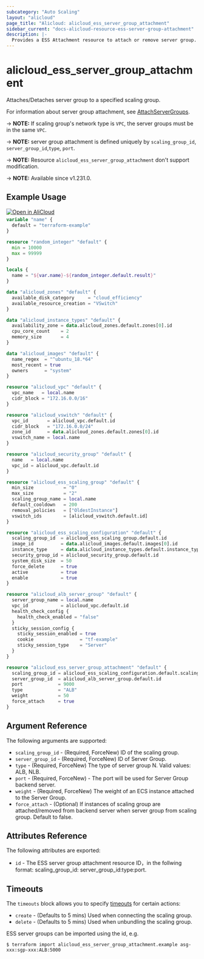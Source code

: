 ```yaml
---
subcategory: "Auto Scaling"
layout: "alicloud"
page_title: "Alicloud: alicloud_ess_server_group_attachment"
sidebar_current: "docs-alicloud-resource-ess-server-group-attachment"
description: |-
  Provides a ESS Attachment resource to attach or remove server group.
---
```


# alicloud_ess_server_group_attachment

Attaches/Detaches server group to a specified scaling group.

For information about  server group attachment, see [AttachServerGroups](https://www.alibabacloud.com/help/en/auto-scaling/developer-reference/api-attachservergroups).

-> **NOTE:** If scaling group's network type is `VPC`, the server groups must be in the same `VPC`.

-> **NOTE:** server group attachment is defined uniquely by `scaling_group_id`, `server_group_id`,`type`, `port`.

-> **NOTE:** Resource `alicloud_ess_server_group_attachment` don't support modification.

-> **NOTE:** Available since v1.231.0.

## Example Usage

<div style="display: block;margin-bottom: 40px;"><div class="oics-button" style="float: right;position: absolute;margin-bottom: 10px;">
  <a href="https://api.aliyun.com/terraform?resource=alicloud_ess_server_group_attachment&exampleId=47b13648-7976-4713-326f-953937390d436d4026ef&activeTab=example&spm=docs.r.ess_server_group_attachment.0.47b1364879&intl_lang=EN_US" target="_blank">
    <img alt="Open in AliCloud" src="https://img.alicdn.com/imgextra/i1/O1CN01hjjqXv1uYUlY56FyX_!!6000000006049-55-tps-254-36.svg" style="max-height: 44px; max-width: 100%;">
  </a>
</div></div>

```terraform
variable "name" {
  default = "terraform-example"
}

resource "random_integer" "default" {
  min = 10000
  max = 99999
}

locals {
  name = "${var.name}-${random_integer.default.result}"
}

data "alicloud_zones" "default" {
  available_disk_category     = "cloud_efficiency"
  available_resource_creation = "VSwitch"
}

data "alicloud_instance_types" "default" {
  availability_zone = data.alicloud_zones.default.zones[0].id
  cpu_core_count    = 2
  memory_size       = 4
}

data "alicloud_images" "default" {
  name_regex  = "^ubuntu_18.*64"
  most_recent = true
  owners      = "system"
}

resource "alicloud_vpc" "default" {
  vpc_name   = local.name
  cidr_block = "172.16.0.0/16"
}

resource "alicloud_vswitch" "default" {
  vpc_id       = alicloud_vpc.default.id
  cidr_block   = "172.16.0.0/24"
  zone_id      = data.alicloud_zones.default.zones[0].id
  vswitch_name = local.name
}

resource "alicloud_security_group" "default" {
  name   = local.name
  vpc_id = alicloud_vpc.default.id
}

resource "alicloud_ess_scaling_group" "default" {
  min_size           = "0"
  max_size           = "2"
  scaling_group_name = local.name
  default_cooldown   = 200
  removal_policies   = ["OldestInstance"]
  vswitch_ids        = [alicloud_vswitch.default.id]
}

resource "alicloud_ess_scaling_configuration" "default" {
  scaling_group_id  = alicloud_ess_scaling_group.default.id
  image_id          = data.alicloud_images.default.images[0].id
  instance_type     = data.alicloud_instance_types.default.instance_types[0].id
  security_group_id = alicloud_security_group.default.id
  system_disk_size  = 50
  force_delete      = true
  active            = true
  enable            = true
}

resource "alicloud_alb_server_group" "default" {
  server_group_name = local.name
  vpc_id            = alicloud_vpc.default.id
  health_check_config {
    health_check_enabled = "false"
  }
  sticky_session_config {
    sticky_session_enabled = true
    cookie                 = "tf-example"
    sticky_session_type    = "Server"
  }
}

resource "alicloud_ess_server_group_attachment" "default" {
  scaling_group_id = alicloud_ess_scaling_configuration.default.scaling_group_id
  server_group_id  = alicloud_alb_server_group.default.id
  port             = 9000
  type             = "ALB"
  weight           = 50
  force_attach     = true
}
```

## Argument Reference

The following arguments are supported:

* `scaling_group_id` - (Required, ForceNew) ID of the scaling group.
* `server_group_id` - (Required, ForceNew) ID of Server Group.
* `type` - (Required, ForceNew) The type of server group N. Valid values: ALB, NLB.
* `port` - (Required, ForceNew) - The port will be used for Server Group backend server.
* `weight` - (Required, ForceNew) The weight of an ECS instance attached to the Server Group.
* `force_attach` - (Optional) If instances of scaling group are attached/removed from backend server when
  server group from scaling group. Default to false.

## Attributes Reference

The following attributes are exported:

* `id` - The ESS server group attachment resource ID，in the follwing format: scaling_group_id:
  server_group_id:type:port.

## Timeouts

The `timeouts` block allows you to specify [timeouts](https://www.terraform.io/docs/configuration-0-11/resources.html#timeouts) for certain actions:

* `create` - (Defaults to 5 mins) Used when connecting the scaling group.
* `delete` - (Defaults to 5 mins) Used when unbundling the scaling group.


ESS server groups can be imported using the id, e.g.

```shell
$ terraform import alicloud_ess_server_group_attachment.example asg-xxx:sgp-xxx:ALB:5000 
```
